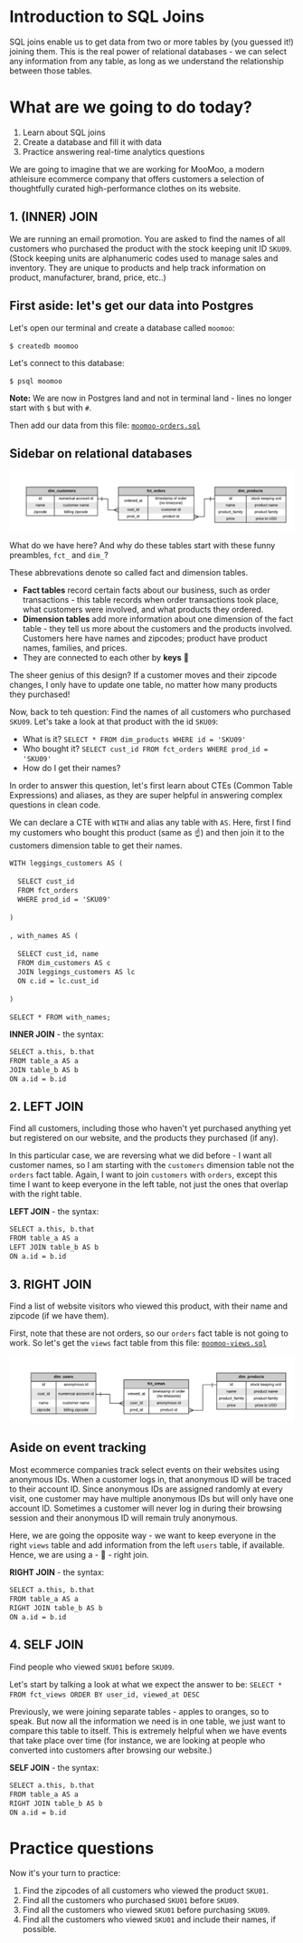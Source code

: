 # Introduction to SQL Joins

SQL joins enable us to get data from two or more tables by (you guessed it!) joining them. This is the real power of relational databases - we can select any information from any table, as long as we understand the relationship between those tables.

# What are we going to do today?

1. Learn about SQL joins
2. Create a database and fill it with data
3. Practice answering real-time analytics questions

We are going to imagine that we are working for MooMoo, a modern athleisure ecommerce company that offers customers a selection of thoughtfully curated high-performance clothes on its website.

## 1. (INNER) JOIN

We are running an email promotion. You are asked to find the names of all customers who purchased the product with the stock keeping unit ID `SKU09`. (Stock keeping units are alphanumeric codes used to manage sales and inventory. They are unique to products and help track information on product, manufacturer, brand, price, etc..)

## First aside: let's get our data into Postgres

Let's open our terminal and create a database called `moomoo`:

`$ createdb moomoo`

Let's connect to this database:

`$ psql moomoo`

**Note:** We are now in Postgres land and not in terminal land - lines no longer start with `$` but with `#`.

Then add our data from this file: [`moomoo-orders.sql`](https://github.com/fabryandrea/sql-joins/blob/master/moomoo-orders.sql)

## Sidebar on relational databases

![orders ERD](/images/fct_orders.png)

What do we have here? And why do these tables start with these funny preambles, `fct_` and `dim_`?

These abbrevations denote so called fact and dimension tables.
* **Fact tables** record certain facts about our business, such as order transactions - this table records when order transactions took place, what customers were involved, and what products they ordered.
* **Dimension tables** add more information about one dimension of the fact table - they tell us more about the customers and the products involved. Customers here have names and zipcodes; product have product names, families, and prices.
* They are connected to each other by **keys** :key:

The sheer genius of this design? If a customer moves and their zipcode changes, I only have to update one table, no matter how many products they purchased!

Now, back to teh question: Find the names of all customers who purchased `SKU09`. Let's take a look at that product with the id `SKU09`:
* What is it? `SELECT * FROM dim_products WHERE id = 'SKU09'`
* Who bought it? `SELECT cust_id FROM fct_orders WHERE prod_id = 'SKU09'`
* How do I get their names?

In order to answer this question, let's first learn about CTEs (Common Table Expressions) and aliases, as they are super helpful in answering complex questions in clean code.

We can declare a CTE with `WITH` and alias any table with `AS`. Here, first I find my customers who bought this product (same as :point_up:) and then join it to the customers dimension table to get their names.

```
WITH leggings_customers AS (

  SELECT cust_id
  FROM fct_orders
  WHERE prod_id = 'SKU09'

)

, with_names AS (

  SELECT cust_id, name
  FROM dim_customers AS c
  JOIN leggings_customers AS lc
  ON c.id = lc.cust_id

)

SELECT * FROM with_names;
```

**INNER JOIN** - the syntax:
```
SELECT a.this, b.that
FROM table_a AS a
JOIN table_b AS b
ON a.id = b.id
```



## 2. LEFT JOIN

Find all customers, including those who haven't yet purchased anything yet but registered on our website, and the products they purchased (if any).

In this particular case, we are reversing what we did before - I want all customer names, so I am starting with the `customers` dimension table not the `orders` fact table. Again, I want to join `customers` with `orders`, except this time I want to keep everyone in the left table, not just the ones that overlap with the right table.

**LEFT JOIN** - the syntax:
```
SELECT a.this, b.that
FROM table_a AS a
LEFT JOIN table_b AS b
ON a.id = b.id
```



## 3. RIGHT JOIN

Find a list of website visitors who viewed this product, with their name and zipcode (if we have them).

First, note that these are not orders, so our `orders` fact table is not going to work. So let's get the `views` fact table from this file: [`moomoo-views.sql`](https://github.com/fabryandrea/sql-joins/blob/master/moomoo-views.sql)

![views ERD](/images/fct_views.png)

## Aside on event tracking

Most ecommerce companies track select events on their websites using anonymous IDs. When a customer logs in, that anonymous ID will be traced to their account ID. Since anonymous IDs are assigned randomly at every visit, one customer may have multiple anonymous IDs but will only have one account ID. Sometimes a customer will never log in during their browsing session and their anonymous ID will remain truly anonymous.

Here, we are going the opposite way - we want to keep everyone in the right `views` table and add information from the left `users` table, if available. Hence, we are using a - :tada: - right join.


**RIGHT JOIN** - the syntax:
```
SELECT a.this, b.that
FROM table_a AS a
RIGHT JOIN table_b AS b
ON a.id = b.id
```



## 4. SELF JOIN

Find people who viewed `SKU01` before `SKU09`.

Let's start by talking a look at what we expect the answer to be: `SELECT * FROM fct_views ORDER BY user_id, viewed_at DESC`

Previously, we were joining separate tables - apples to oranges, so to speak. But now all the information we need is in one table, we just want to compare this table to itself. This is extremely helpful when we have events that take place over time (for instance, we are looking at people who converted into customers after browsing our website.)

**SELF JOIN** - the syntax:
```
SELECT a.this, b.that
FROM table_a AS a
RIGHT JOIN table_b AS b
ON a.id = b.id
```



# Practice questions

Now it's your turn to practice:
1. Find the zipcodes of all customers who viewed the product `SKU01`.
2. Find all the customers who purchased `SKU01` before `SKU09`.
3. Find all the customers who viewed `SKU01` before purchasing `SKU09`.
4. Find all the customers who viewed `SKU01` and include their names, if possible.
